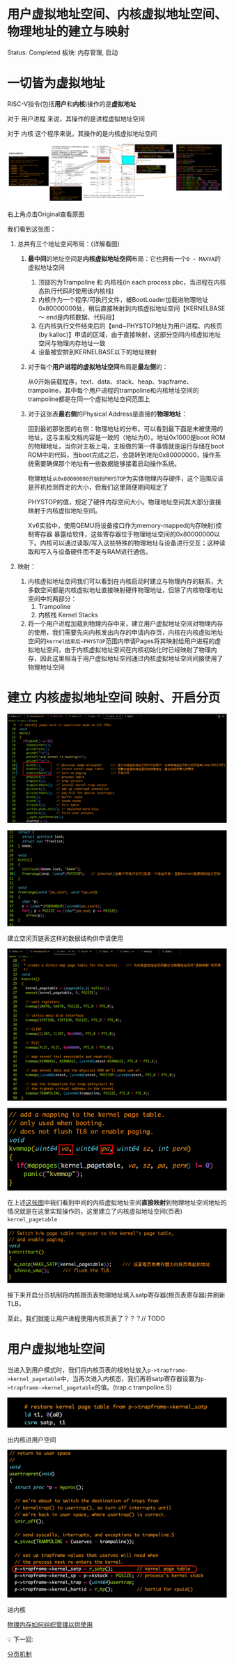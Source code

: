 # 用户虚拟地址空间、内核虚拟地址空间、物理地址的建立与映射

Status: Completed
板块: 内存管理, 启动

# 一切皆为虚拟地址

RISC-V指令(包括**用户**和**内核**)操作的是**虚拟地址**

对于 用户进程 来说，其操作的是进程虚拟地址空间

对于 内核 这个程序来说，其操作的是内核虚拟地址空间

![右上角点击Original查看原图](%E7%94%A8%E6%88%B7%E8%99%9A%E6%8B%9F%E5%9C%B0%E5%9D%80%E7%A9%BA%E9%97%B4%E3%80%81%E5%86%85%E6%A0%B8%E8%99%9A%E6%8B%9F%E5%9C%B0%E5%9D%80%E7%A9%BA%E9%97%B4%E3%80%81%E7%89%A9%E7%90%86%E5%9C%B0%E5%9D%80%E7%9A%84%E5%BB%BA%E7%AB%8B%E4%B8%8E%E6%98%A0%E5%B0%84%20c8a04106e5d64643919a6b4dbf1fba81/Untitled.png)

右上角点击Original查看原图

我们看到这张图：

1. 总共有三个地址空间布局：(详解看图)
    1. **最中间**的地址空间是**内核虚拟地址空间**布局：它也拥有一个`0 ~ MAXVA`的虚拟地址空间
        1. 顶部的为Trampoline 和 内核栈(in each process pbc，当进程在内核态执行代码时使用该内核栈)
        2. 内核作为一个程序/可执行文件，被BootLoader加载进物理地址0x80000000处，稍后直接映射到内核虚拟地址空间【KERNELBASE ～ end是内核数据、代码段】
        3. 在内核执行文件结束后的【end~PHYSTOP地址为用户进程、内核页(by kalloc)】申请的区域，由于直接映射，这部分空间内核虚拟地址空间与物理内存地址一致
        4. 设备被安排到KERNELBASE以下的地址映射
    2. 对于每个**用户进程的虚拟地址空间**布局是**最左侧**的：
        
        从0开始装载程序，text、data、stack、heap、trapframe、trampoline，其中每个用户进程的trampoline和内核地址空间的trampoline都是在同一个虚拟地址空间范围上
        
    3. 对于这张表**最右侧**的Physical Address是直接的**物理地址**：
        
        回到最初那张图的右侧：物理地址的分布。可以看到最下面是未被使用的地址，这与主板文档内容是一致的（地址为0）。地址0x1000是boot ROM的物理地址，当你对主板上电，主板做的第一件事情就是运行存储在boot ROM中的代码，当boot完成之后，会跳转到地址0x80000000，操作系统需要确保那个地址有一些数据能够接着启动操作系统。
        
        物理地址`从0x80000000开始到PHYSTOP`为实体物理内存硬件，这个范围应该是开机检测而定的大小，但我们这里简便期间规定了
        
        PHYSTOP的值，规定了硬件内存空间大小。物理地址空间其大部分直接映射于内核虚拟地址空间。
        
        Xv6实验中，使用QEMU将设备接口作为memory-mapped(内存映射)控制寄存器 暴露给软件，这些寄存器位于物理地址空间的0x80000000以下。内核可以通过读取/写入这些特殊的物理地址与设备进行交互；这种读取和写入与设备硬件而不是与RAM进行通信。
        
2. 映射：
    1. 内核虚拟地址空间我们可以看到在内核启动时建立与物理内存的联系，大多数空间都是内核虚拟地址直接映射硬件物理地址，但除了内核物理地址空间中的两部分：
        1. Trampoline
        2. 内核栈 Kernel Stacks
    2. 将一个用户进程加载到物理内存中来，建立用户虚拟地址空间对物理内存的使用，我们需要先向内核发出内存的申请内存页，内核在内核虚拟地址空间的`kernel结束后~PHYSTOP`范围内申请Pages将其映射给用户进程的虚拟地址空间，由于内核虚拟地址空间在内核初始化时已经映射了物理内存，因此这里相当于用户虚拟地址空间通过内核虚拟地址空间间接使用了物理地址空间

# 建立 内核虚拟地址空间 映射、开启分页

![Untitled](%E7%94%A8%E6%88%B7%E8%99%9A%E6%8B%9F%E5%9C%B0%E5%9D%80%E7%A9%BA%E9%97%B4%E3%80%81%E5%86%85%E6%A0%B8%E8%99%9A%E6%8B%9F%E5%9C%B0%E5%9D%80%E7%A9%BA%E9%97%B4%E3%80%81%E7%89%A9%E7%90%86%E5%9C%B0%E5%9D%80%E7%9A%84%E5%BB%BA%E7%AB%8B%E4%B8%8E%E6%98%A0%E5%B0%84%20c8a04106e5d64643919a6b4dbf1fba81/Untitled%201.png)

![Untitled](%E7%94%A8%E6%88%B7%E8%99%9A%E6%8B%9F%E5%9C%B0%E5%9D%80%E7%A9%BA%E9%97%B4%E3%80%81%E5%86%85%E6%A0%B8%E8%99%9A%E6%8B%9F%E5%9C%B0%E5%9D%80%E7%A9%BA%E9%97%B4%E3%80%81%E7%89%A9%E7%90%86%E5%9C%B0%E5%9D%80%E7%9A%84%E5%BB%BA%E7%AB%8B%E4%B8%8E%E6%98%A0%E5%B0%84%20c8a04106e5d64643919a6b4dbf1fba81/Untitled%202.png)

建立空闲页链表这样的数据结构供申请使用

![Untitled](%E7%94%A8%E6%88%B7%E8%99%9A%E6%8B%9F%E5%9C%B0%E5%9D%80%E7%A9%BA%E9%97%B4%E3%80%81%E5%86%85%E6%A0%B8%E8%99%9A%E6%8B%9F%E5%9C%B0%E5%9D%80%E7%A9%BA%E9%97%B4%E3%80%81%E7%89%A9%E7%90%86%E5%9C%B0%E5%9D%80%E7%9A%84%E5%BB%BA%E7%AB%8B%E4%B8%8E%E6%98%A0%E5%B0%84%20c8a04106e5d64643919a6b4dbf1fba81/Untitled%203.png)

![Untitled](%E7%94%A8%E6%88%B7%E8%99%9A%E6%8B%9F%E5%9C%B0%E5%9D%80%E7%A9%BA%E9%97%B4%E3%80%81%E5%86%85%E6%A0%B8%E8%99%9A%E6%8B%9F%E5%9C%B0%E5%9D%80%E7%A9%BA%E9%97%B4%E3%80%81%E7%89%A9%E7%90%86%E5%9C%B0%E5%9D%80%E7%9A%84%E5%BB%BA%E7%AB%8B%E4%B8%8E%E6%98%A0%E5%B0%84%20c8a04106e5d64643919a6b4dbf1fba81/Untitled%204.png)

在上述[这张图](%E7%94%A8%E6%88%B7%E8%99%9A%E6%8B%9F%E5%9C%B0%E5%9D%80%E7%A9%BA%E9%97%B4%E3%80%81%E5%86%85%E6%A0%B8%E8%99%9A%E6%8B%9F%E5%9C%B0%E5%9D%80%E7%A9%BA%E9%97%B4%E3%80%81%E7%89%A9%E7%90%86%E5%9C%B0%E5%9D%80%E7%9A%84%E5%BB%BA%E7%AB%8B%E4%B8%8E%E6%98%A0%E5%B0%84%20c8a04106e5d64643919a6b4dbf1fba81.md)中我们看到中间的内核虚拟地址空间**直接映射**到物理地址空间地址的情况就是在这里实现操作的，这里建立了内核虚拟地址空间(页表) `kernel_pagetable`

![Untitled](%E7%94%A8%E6%88%B7%E8%99%9A%E6%8B%9F%E5%9C%B0%E5%9D%80%E7%A9%BA%E9%97%B4%E3%80%81%E5%86%85%E6%A0%B8%E8%99%9A%E6%8B%9F%E5%9C%B0%E5%9D%80%E7%A9%BA%E9%97%B4%E3%80%81%E7%89%A9%E7%90%86%E5%9C%B0%E5%9D%80%E7%9A%84%E5%BB%BA%E7%AB%8B%E4%B8%8E%E6%98%A0%E5%B0%84%20c8a04106e5d64643919a6b4dbf1fba81/Untitled%205.png)

接下来开启分页机制将内核跟页表物理地址填入satp寄存器(根页表寄存器)并刷新TLB，

至此，我们就能让用户进程使用内核页表了？？？// TODO

# 用户虚拟地址空间

当进入到用户模式时，我们将内核页表的根地址放入`p->trapframe->kernel_pagetable`中，当再次进入内核态，我们再将satp寄存器设置为`p->trapframe->kernel_pagetable`的值。(trap.c trampoline.S)

![出内核进用户空间](%E7%94%A8%E6%88%B7%E8%99%9A%E6%8B%9F%E5%9C%B0%E5%9D%80%E7%A9%BA%E9%97%B4%E3%80%81%E5%86%85%E6%A0%B8%E8%99%9A%E6%8B%9F%E5%9C%B0%E5%9D%80%E7%A9%BA%E9%97%B4%E3%80%81%E7%89%A9%E7%90%86%E5%9C%B0%E5%9D%80%E7%9A%84%E5%BB%BA%E7%AB%8B%E4%B8%8E%E6%98%A0%E5%B0%84%20c8a04106e5d64643919a6b4dbf1fba81/%E5%9B%BE%E7%89%876.png)

出内核进用户空间

![进内核](%E7%94%A8%E6%88%B7%E8%99%9A%E6%8B%9F%E5%9C%B0%E5%9D%80%E7%A9%BA%E9%97%B4%E3%80%81%E5%86%85%E6%A0%B8%E8%99%9A%E6%8B%9F%E5%9C%B0%E5%9D%80%E7%A9%BA%E9%97%B4%E3%80%81%E7%89%A9%E7%90%86%E5%9C%B0%E5%9D%80%E7%9A%84%E5%BB%BA%E7%AB%8B%E4%B8%8E%E6%98%A0%E5%B0%84%20c8a04106e5d64643919a6b4dbf1fba81/%E5%9B%BE%E7%89%877.png)

进内核

[物理内存如何组织管理以供使用](%E7%89%A9%E7%90%86%E5%86%85%E5%AD%98%E5%A6%82%E4%BD%95%E7%BB%84%E7%BB%87%E7%AE%A1%E7%90%86%E4%BB%A5%E4%BE%9B%E4%BD%BF%E7%94%A8%20c67d1d2715144ac9a47c0665b92b4f81.md) 

<aside>
💡 下一回:

[分页机制](%E5%88%86%E9%A1%B5%E6%9C%BA%E5%88%B6%200c97caa5ff76434b89f8e4d1c363d987.md)

</aside>